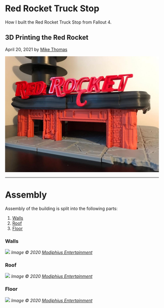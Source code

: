 # Red Rocket Truck Stop

How I built the Red Rocket Truck Stop from Fallout 4.

## 3D Printing the Red Rocket

April 20, 2021 by [Mike Thomas](https://github.com/mikepthomas)

![](https://github.com/mikepthomas/mikepthomas.github.io/raw/develop/src/img/red-rocket/red-rocket-hero.jpg)

---

# Assembly

Assembly of the building is split into the following parts:

1. [Walls](#walls)
1. [Roof](#roof)
1. [Floor](#floor)

### Walls

![](https://cdn.shopify.com/s/files/1/0225/4035/products/FO_PreservedRedRocket_01InteriorPartsList_700x.jpg)
_Image &copy; 2020 [Modiphius Entertainment](https://www.modiphius.net/)_

### Roof

![](https://cdn.shopify.com/s/files/1/0225/4035/products/FO_PreservedRedRocket_02RoofPartsList_700x.jpg)
_Image &copy; 2020 [Modiphius Entertainment](https://www.modiphius.net/)_

### Floor

![](https://cdn.shopify.com/s/files/1/0225/4035/products/FO_PAH_RedRocketFLOORING_Assembly1_700x.jpg)
_Image &copy; 2020 [Modiphius Entertainment](https://www.modiphius.net/)_
